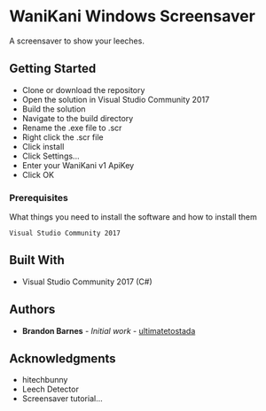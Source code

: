 # WaniKani Windows Screensaver

A screensaver to show your leeches.

## Getting Started

* Clone or download the repository
* Open the solution in Visual Studio Community 2017
* Build the solution
* Navigate to the build directory
* Rename the .exe file to .scr
* Right click the .scr file
* Click install
* Click Settings...
* Enter your WaniKani v1 ApiKey
* Click OK

### Prerequisites

What things you need to install the software and how to install them

```
Visual Studio Community 2017
```
## Built With

* Visual Studio Community 2017 (C#)

## Authors

* **Brandon Barnes** - *Initial work* - [ultimatetostada](https://github.com/ultimatetostada)

## Acknowledgments

* hitechbunny
* Leech Detector
* Screensaver tutorial...
